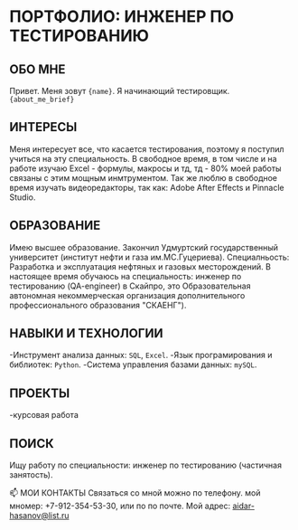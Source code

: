 # ПОРТФОЛИО: ИНЖЕНЕР ПО ТЕСТИРОВАНИЮ

## ОБО МНЕ
Привет. Меня зовут `{name}`. Я начинающий тестировщик. ``{about_me_brief}``

## ИНТЕРЕСЫ
Меня интересует все, что касается тестирования, поэтому я поступил учиться на эту специальность. В свободное время, в том числе и на работе изучаю Excel - формулы, макросы и тд, тд - 80% моей работы связаны с этим мощным инмтрументом. Так же люблю в свободное время изучать видеоредакторы, так как: Adobe After Effects и Pinnacle Studio.

## ОБРАЗОВАНИЕ
Имею высшее образование. Закончил Удмуртский государственный университет (институт нефти и газа им.МС.Гуцериева). Специалньость: Разработка и эксплуатация нефтяных и газовых месторождений. В настоящее время обучаюсь на специальность: инженер по тестированию (QA-engineer) в Скайпро, это Образовательная автономная некоммерческая организация дополнительного профессионального образования "СКАЕНГ"). 

## НАВЫКИ И ТЕХНОЛОГИИ
-Инструмент анализа данных: ``SQL``, ``Excel``.
-Язык програмирования и библиотек: ``Python``.
-Система управления базами данных: ``mySQL``.

## ПРОЕКТЫ
-курсовая работа

## ПОИСК
Ищу работу по специальности: инженер по тестированию (частичная занятость).

📫 МОИ КОНТАКТЫ
Связаться со мной можно по телефону. мой мномер: +7-912-354-53-30, или по по почте. Мой адрес: aidar-hasanov@list.ru
